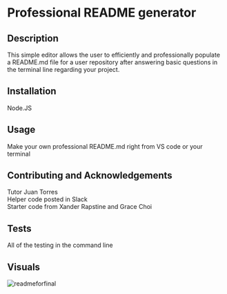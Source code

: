 # Professional README generator 

 ## Description 
  This simple editor allows the user to efficiently and professionally populate a README.md file for a user repository after answering basic questions in the terminal line regarding your project. 

## Installation
  Node.JS

## Usage
  Make your own professional README.md right from VS code or your terminal

## Contributing and Acknowledgements
  Tutor Juan Torres <br> 
  Helper code posted in Slack <br>
  Starter code from Xander Rapstine and Grace Choi

## Tests
  All of the testing in the command line

## Visuals

  ![readmeforfinal](https://user-images.githubusercontent.com/121777930/228379163-d19f6439-f02a-4a19-901e-842a4780d274.png)

